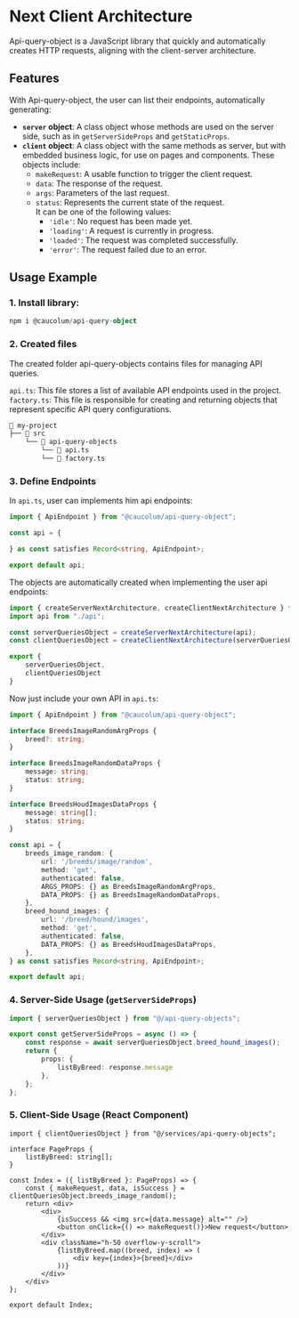 # Next Client Architecture

Api-query-object is a JavaScript library that quickly and automatically creates HTTP requests, aligning with the client-server architecture.

## Features

With Api-query-object, the user can list their endpoints, automatically generating:

- **`server` object**: A class object whose methods are used on the server side, such as in `getServerSideProps` and `getStaticProps`.
- **`client` object**: A class object with the same methods as server, but with embedded business logic, for use on pages and components. These objects include:
  - `makeRequest`: A usable function to trigger the client request.
  - `data`: The response of the request.
  - `args`: Parameters of the last request.
  - `status`: Represents the current state of the request.  
    It can be one of the following values:
    - `'idle'`: No request has been made yet.
    - `'loading'`: A request is currently in progress.
    - `'loaded'`: The request was completed successfully.
    - `'error'`: The request failed due to an error.

## Usage Example

### 1. Install library: 

```ts
npm i @caucolum/api-query-object
```

### 2. Created files

The created folder api-query-objects contains files for managing API queries.

`api.ts`: This file stores a list of available API endpoints used in the project.
`factory.ts`: This file is responsible for creating and returning objects that represent specific API query configurations.

```txt
📁 my-project
├── 📁 src 
    └── 📁 api-query-objects
        └── 📄 api.ts
        └── 📄 factory.ts
```

### 3. Define Endpoints

In `api.ts`, user can implements him api endpoints: 

```ts
import { ApiEndpoint } from "@caucolum/api-query-object";

const api = {

} as const satisfies Record<string, ApiEndpoint>;

export default api;
```

The objects are automatically created when implementing the user api endpoints:

```ts
import { createServerNextArchitecture, createClientNextArchitecture } from "@caucolum/api-query-object";
import api from "./api";

const serverQueriesObject = createServerNextArchitecture(api);
const clientQueriesObject = createClientNextArchitecture(serverQueriesObject, api);

export {
    serverQueriesObject,
    clientQueriesObject
}
```

Now just include your own API in `api.ts`:

```ts
import { ApiEndpoint } from "@caucolum/api-query-object";

interface BreedsImageRandomArgProps {
    breed?: string;
}

interface BreedsImageRandomDataProps {
    message: string;
    status: string;
}

interface BreedsHoudImagesDataProps {
    message: string[];
    status: string;
}

const api = {
    breeds_image_random: {
        url: '/breeds/image/random',
        method: 'get',
        authenticated: false,
        ARGS_PROPS: {} as BreedsImageRandomArgProps,
        DATA_PROPS: {} as BreedsImageRandomDataProps,
    },
    breed_hound_images: {
        url: '/breed/hound/images',
        method: 'get',
        authenticated: false,
        DATA_PROPS: {} as BreedsHoudImagesDataProps,
    },
} as const satisfies Record<string, ApiEndpoint>;

export default api;
```

### 4. Server-Side Usage (`getServerSideProps`)

```ts
import { serverQueriesObject } from "@/api-query-objects";

export const getServerSideProps = async () => {
    const response = await serverQueriesObject.breed_hound_images();
    return {
        props: {
            listByBreed: response.message
        },
    };
};
```

### 5. Client-Side Usage (React Component)

```tsx
import { clientQueriesObject } from "@/services/api-query-objects";

interface PageProps {
    listByBreed: string[];
}

const Index = ({ listByBreed }: PageProps) => {
    const { makeRequest, data, isSuccess } = clientQueriesObject.breeds_image_random();
    return <div>
        <div>
            {isSuccess && <img src={data.message} alt="" />}
            <button onClick={() => makeRequest()}>New request</button>
        </div>
        <div className="h-50 overflow-y-scroll">
            {listByBreed.map((breed, index) => (
                <div key={index}>{breed}</div>
            ))}
        </div>
    </div>
};

export default Index;
```
